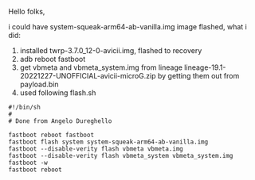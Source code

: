 Hello folks,

i could have system-squeak-arm64-ab-vanilla.img image flashed, 
what i did:

1) installed twrp-3.7.0_12-0-avicii.img, flashed to recovery
2) adb reboot fastboot
3) get vbmeta and vbmeta_system.img from lineage
    lineage-19.1-20221227-UNOFFICIAL-avicii-microG.zip
    by getting them out from payload.bin
4) used following flash.sh

~~~
#!/bin/sh
#
# Done from Angelo Dureghello

fastboot reboot fastboot
fastboot flash system system-squeak-arm64-ab-vanilla.img
fastboot --disable-verity flash vbmeta vbmeta.img
fastboot --disable-verity flash vbmeta_system vbmeta_system.img
fastboot -w
fastboot reboot
~~~